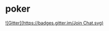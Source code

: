 # poker
[![Gitter](https://badges.gitter.im/Join Chat.svg)](https://gitter.im/xsaint32/poker?utm_source=badge&utm_medium=badge&utm_campaign=pr-badge&utm_content=badge)